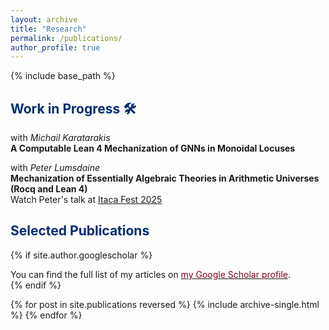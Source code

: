 ```yaml
---
layout: archive
title: "Research"
permalink: /publications/
author_profile: true
---
```


{% include base_path %}

<h2 id="wip"><font color="#002d72">Work in Progress 🛠️ <i class="fa fa-exclamation-triangle" aria-hidden="true" style="color:#FFA500;" title="Work in progress"></i> 
<i class="fa fa-wrench" style="color:white; font-size: 0.6em; margin-top: 0.2em;"></i>
</font></h2>

<p> with <em>Michail Karatarakis</em> <br/> 
<strong> A Computable Lean 4 Mechanization of GNNs in Monoidal Locuses</strong>  <br/>

<p> with <em>Peter Lumsdaine</em> <br/> 
<strong> Mechanization of Essentially Algebraic Theories in Arithmetic Universes (Rocq and Lean 4) </strong> <br/>
Watch Peter's talk at <a href="https://www.youtube.com/watch?v=O_KLG-m7s8E&list=PLwOJoZOlTAm-jHtLIJi-GzTLJ2r_fM-Pb&index=4">Itaca Fest 2025 <i class="fa fa-fw fa-youtube" aria-hidden="true"></i></a> <br/>
<!-- <a href="https://sinhp.github.io/au/"><code>Lean blueprint</code></a> &nbsp;  -->
<!-- <a href="https://github.com/sinhp/au"><code>Code</code></a></p> -->


<h2 id="pub"><font color="#002d72">Selected Publications</font></h2>

{% if site.author.googlescholar %}
  <div class="wordwrap">You can find the full list of my articles on <a href="{{site.author.googlescholar}}"><font color="#800020">my Google Scholar profile</font></a>.</div>
{% endif %}


{% for post in site.publications reversed %}
  {% include archive-single.html %}
{% endfor %}
